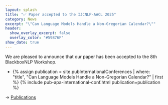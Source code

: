 ```yaml
---
layout: splash
title: "✅ Paper accepted to the IJCNLP-AACL 2025"
category: News
excerpt: "\"Can Language Models Handle a Non-Gregorian Calendar?\""
header:
  show_overlay_excerpt: false
  overlay_color: "#59876F"
show_date: true
---
```

We are pleased to announce that our paper has been accepted to the 8th BlackboxNLP Workshop.

<div>
  <ul>
    <li>
      {% assign publication = site.pubInternationalConferences | where: "title", "Can Language Models Handle a Non-Gregorian Calendar?" | first %}
      {% include pub-apa-international-conf.html  publication=publication %}
    </li>
  </ul>
</div>

-> [Publications](/cv/)
